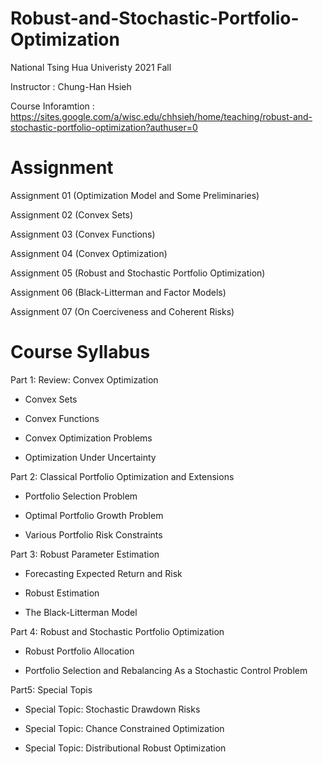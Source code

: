# Robust-and-Stochastic-Portfolio-Optimization

National Tsing Hua Univeristy 2021 Fall

Instructor : Chung-Han Hsieh

Course Inforamtion : https://sites.google.com/a/wisc.edu/chhsieh/home/teaching/robust-and-stochastic-portfolio-optimization?authuser=0

# Assignment

Assignment 01 (Optimization Model and Some Preliminaries)

Assignment 02 (Convex Sets)

Assignment 03 (Convex Functions)

Assignment 04 (Convex Optimization)

Assignment 05 (Robust and Stochastic Portfolio Optimization)

Assignment 06 (Black-Litterman and Factor Models) 

Assignment 07 (On Coerciveness and Coherent Risks)

# Course Syllabus

Part 1: Review: Convex Optimization

  - Convex Sets

  - Convex Functions

  - Convex Optimization Problems

  - Optimization Under Uncertainty

Part 2: Classical Portfolio Optimization and Extensions

  - Portfolio Selection Problem

  - Optimal Portfolio Growth Problem

  - Various Portfolio Risk Constraints

Part 3: Robust Parameter Estimation

  - Forecasting Expected Return and Risk

  - Robust Estimation

  - The Black-Litterman Model

Part 4: Robust and Stochastic Portfolio Optimization

  - Robust Portfolio Allocation

  - Portfolio Selection and Rebalancing As a Stochastic Control Problem

Part5: Special Topis

  - Special Topic: Stochastic Drawdown Risks

  - Special Topic: Chance Constrained Optimization

  - Special Topic: Distributional Robust Optimization

